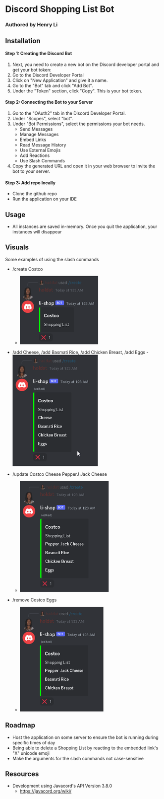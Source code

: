 # Discord Shopping List Bot
### Authored by Henry Li

## Installation
#### Step 1: Creating the Discord Bot

1. Next, you need to create a new bot on the Discord developer portal and get your bot token:
2. Go to the Discord Developer Portal
3. Click on "New Application" and give it a name.
4. Go to the "Bot" tab and click "Add Bot".
5. Under the "Token" section, click "Copy". This is your bot token.

#### Step 2: Connecting the Bot to your Server
1. Go to the "OAuth2" tab in the Discord Developer Portal.
2. Under "Scopes", select "bot".
3. Under "Bot Permissions", select the permissions your bot needs.
   - Send Messages
   - Manage Messages
   - Embed Links
   - Read Message History
   - Use External Emojis
   - Add Reactions
   - Use Slash Commands
4. Copy the generated URL and open it in your web browser to invite the bot to your server.

#### Step 3: Add repo locally
- Clone the github repo 
- Run the application on your IDE

## Usage
- All instances are saved in-memory. Once you quit the application, your instances will disappear

## Visuals
Some examples of using the slash commands
- /create Costco
  - ![/create](/src/main/resources/Images/create-shop.png)
  
- /add Cheese, /add Basmati Rice, /add Chicken Breast, /add Eggs
  -![/add](/src/main/resources/Images/add-items.png)

- /update Costco Cheese PepperJ Jack Cheese
  - ![/update](/src/main/resources/Images/update-cheese.png)
  
- /remove Costco Eggs
  - ![/remove](/src/main/resources/Images/remove-eggs.png)

## Roadmap
- Host the application on some server to ensure the bot is running during specific times of day
- Being able to delete a Shopping List by reacting to the embedded link's "X" unicode emoji
- Make the arguments for the slash commands not case-sensitive

## Resources
- Development using Javacord's API Version 3.8.0 
  - https://javacord.org/wiki/